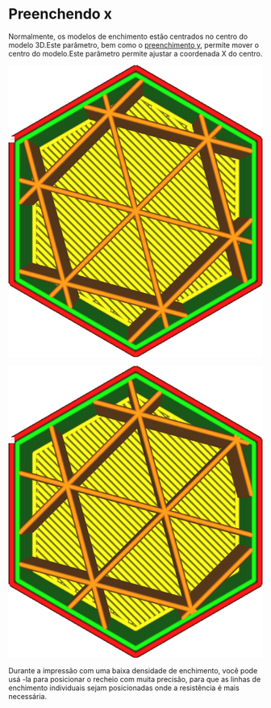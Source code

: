 Preenchendo x
====
Normalmente, os modelos de enchimento estão centrados no centro do modelo 3D.Este parâmetro, bem como o [preenchimento y](prelfill_offset_y.md), permite mover o centro do modelo.Este parâmetro permite ajustar a coordenada X do centro.

![O recheio está centrado](../../../articles/images/infill_offset_xy_0.png)

![Mudou de 2 mm para a direita](../../../articles/images/infill_offset_x_2.png)

Durante a impressão com uma baixa densidade de enchimento, você pode usá -la para posicionar o recheio com muita precisão, para que as linhas de enchimento individuais sejam posicionadas onde a resistência é mais necessária.